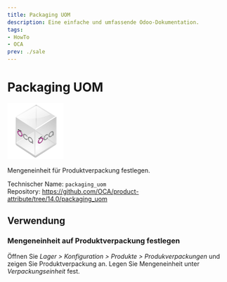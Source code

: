 ```yaml
---
title: Packaging UOM
description: Eine einfache und umfassende Odoo-Dokumentation.
tags:
- HowTo
- OCA
prev: ./sale
---
```

# Packaging UOM
![icon_oca_app](attachments/icon_oca_app.png)

Mengeneinheit für Produktverpackung festlegen.

Technischer Name: `packaging_uom`\
Repository: <https://github.com/OCA/product-attribute/tree/14.0/packaging_uom>

## Verwendung

### Mengeneinheit auf Produktverpackung festlegen

Öffnen Sie *Lager > Konfiguration > Produkte > Produkverpackungen* und zeigen Sie Produktverpackung an. Legen Sie Mengeneinheit unter *Verpackungseinheit* fest.